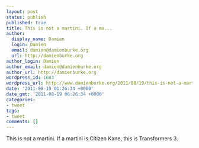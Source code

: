 ```yaml
---
layout: post
status: publish
published: true
title: This is not a martini. If a ma...
author:
  display_name: Damien
  login: Damien
  email: damien@damienburke.org
  url: http://damienburke.org
author_login: Damien
author_email: damien@damienburke.org
author_url: http://damienburke.org
wordpress_id: 1683
wordpress_url: http://www.damienburke.org/2011/08/19/this-is-not-a-martini-if-a-ma/
date: '2011-08-19 01:26:34 +0000'
date_gmt: '2011-08-19 06:26:34 +0000'
categories:
- tweet
tags:
- tweet
comments: []
---
```

<p>This is not a martini. If a martini is Citizen Kane, this is Transformers 3.</p>

